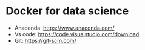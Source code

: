 # Docker for data science

- Anaconda: https://www.anaconda.com/
- Vs code: https://code.visualstudio.com/download
- Git: https://git-scm.com/